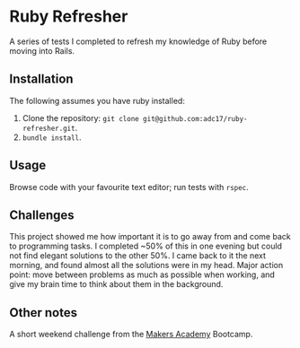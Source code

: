 # Ruby Refresher

A series of tests I completed to refresh my knowledge of Ruby before moving into Rails. 

## Installation
The following assumes you have ruby installed:

1. Clone the repository: `git clone git@github.com:adc17/ruby-refresher.git`.
2. `bundle install`.

## Usage

Browse code with your favourite text editor; run tests with `rspec`. 

## Challenges

This project showed me how important it is to go away from and come back to programming tasks. I completed ~50% of this in one evening but could not find elegant solutions to the other 50%. I came back to it the next morning, and found almost all the solutions were in my head. Major action point: move between problems as much as possible when working, and give my brain time to think about them in the background.

## Other notes

A short weekend challenge from the [Makers Academy](http://www.makersacademy.com) Bootcamp.
